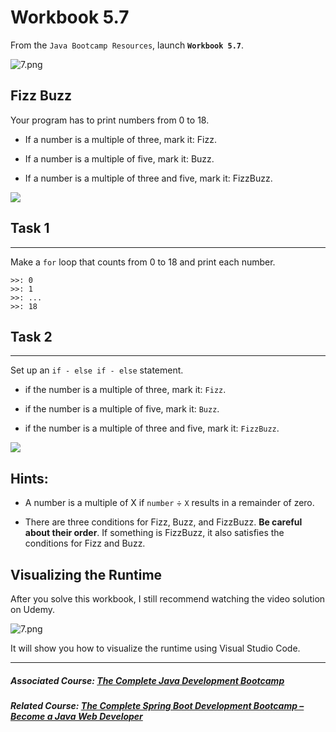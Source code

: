 # Workbook 5.7

From the `Java Bootcamp Resources`, launch **`Workbook 5.7`**.

![7.png](https://firebasestorage.googleapis.com/v0/b/learnthepart-75aed.appspot.com/o/images%2F6182f602-6dd0-424d-b0c6-c0d8af4afc26?alt=media&token=a2d79996-7df1-42b4-a03a-9be631bc7bcb)

Fizz Buzz
---------

Your program has to print numbers from 0 to 18.

-   If a number is a multiple of three, mark it: Fizz.

-   If a number is a multiple of five, mark it: Buzz.

-   If a number is a multiple of three and five, mark it: FizzBuzz.

![](https://firebasestorage.googleapis.com/v0/b/learnthepart-75aed.appspot.com/o/images%2F5154ec7f-94ec-41ef-a01d-b935e9928995?alt=media&token=9bfcab69-5b1d-4430-886b-b7ec2f6affb8)

## Task 1
------

Make a `for` loop that counts from 0 to 18 and print each number.

```
>>﻿: 0
>>﻿: 1
>>﻿: ...
>>﻿: 18
```

## Task 2
------

Set up an `if - else if - else` statement.

-   if the number is a multiple of three, mark it: `Fizz`.

-   if the number is a multiple of five, mark it: `Buzz`.

-   if the number is a multiple of three and five, mark it: `FizzBuzz`.

![](https://firebasestorage.googleapis.com/v0/b/learnthepart-75aed.appspot.com/o/images%2F23bbba9b-d4c4-4c6a-95ed-ef235c65365b?alt=media&token=0ab3ac06-3066-48fb-ab48-38a3282b73e8)

**Hints:**
----------

-   A number is a multiple of X if `number` ÷ `X` results in a remainder of zero.

-   There are three conditions for Fizz, Buzz, and FizzBuzz. **Be careful about their order**. If something is FizzBuzz, it also satisfies the conditions for Fizz and Buzz.

## Visualizing the Runtime

After you solve this workbook, I still recommend watching the video solution on Udemy.

![7.png](https://firebasestorage.googleapis.com/v0/b/learnthepart-75aed.appspot.com/o/images%2Fd677f635-9535-46df-9f78-bb7ef0c7eddc?alt=media&token=34bef2ed-5038-442b-be7d-c9a84ac03fe5)

It will show you how to visualize the runtime using Visual Studio Code.

----------


##### Associated Course: [The Complete Java Development Bootcamp](https://udemy-redirect-app.herokuapp.com/java)
##### Related Course: [The Complete Spring Boot Development Bootcamp – Become a Java Web Developer](https://udemy-redirect-app.herokuapp.com/spring)
